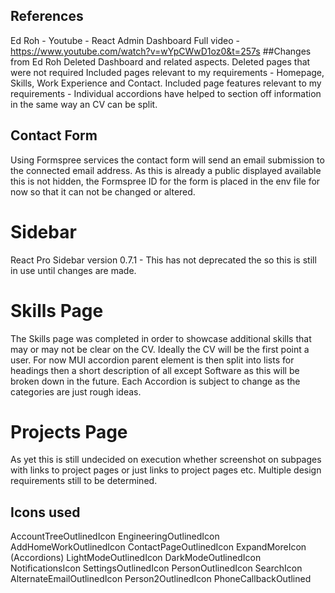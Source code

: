 ## References

Ed Roh - Youtube - React Admin Dashboard
Full video - https://www.youtube.com/watch?v=wYpCWwD1oz0&t=257s
##Changes from Ed Roh
Deleted Dashboard and related aspects.
Deleted pages that were not required
Included pages relevant to my requirements - Homepage, Skills, Work Experience and Contact.
Included page features relevant to my requirements - Individual accordions have helped to section off information in the same way an CV can be split.

## Contact Form

Using Formspree services the contact form will send an email submission to the connected email address. As this is already a public displayed available this is not hidden,
the Formspree ID for the form is placed in the env file for now so that it can not be changed or altered.

# Sidebar

React Pro Sidebar version 0.7.1 - This has not deprecated the <ProSiderbar> so this is still in use until changes are made.

# Skills Page

The Skills page was completed in order to showcase additional skills that may or may not be clear on the CV. Ideally the CV will be the first point a user.
For now MUI accordion parent element is then split into lists for headings then a short description of all except Software as this will be broken down in the future.
Each Accordion is subject to change as the categories are just rough ideas.

# Projects Page

As yet this is still undecided on execution whether screenshot on subpages with links to project pages or just links to project pages etc. Multiple design requirements still to be determined.

## Icons used

AccountTreeOutlinedIcon
EngineeringOutlinedIcon
AddHomeWorkOutlinedIcon
ContactPageOutlinedIcon
ExpandMoreIcon (Accordions)
LightModeOutlinedIcon
DarkModeOutlinedIcon
NotificationsIcon
SettingsOutlinedIcon
PersonOutlinedIcon
SearchIcon
AlternateEmailOutlinedIcon
Person2OutlinedIcon
PhoneCallbackOutlined
